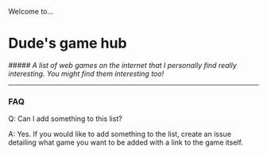 Welcome to...
# Dude's game hub
_##### A list of web games  on the internet that I personally find really interesting. You might find them interesting too!_
_________________
### FAQ

Q: Can I add something to this list?

A: Yes. If you would like to add something to the list, create an issue detailing what game you want to be added with a link to the game itself.


